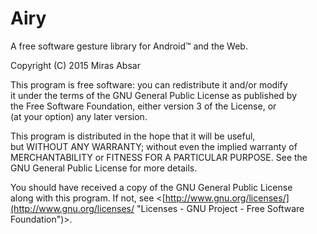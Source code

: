 # Airy
A free software gesture library for Android&trade; and the Web.

Copyright (C) 2015  Miras Absar

This program is free software: you can redistribute it and/or modify  
it under the terms of the GNU General Public License as published by  
the Free Software Foundation, either version 3 of the License, or  
(at your option) any later version.

This program is distributed in the hope that it will be useful,  
but WITHOUT ANY WARRANTY; without even the implied warranty of  
MERCHANTABILITY or FITNESS FOR A PARTICULAR PURPOSE.  See the  
GNU General Public License for more details.

You should have received a copy of the GNU General Public License  
along with this program.  If not, see <[http://www.gnu.org/licenses/](http://www.gnu.org/licenses/ "Licenses - GNU Project - Free Software Foundation")>.
